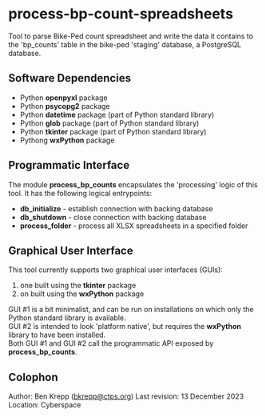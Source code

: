 # process-bp-count-spreadsheets
Tool to parse Bike-Ped count spreadsheet and write the data it contains to the 'bp_counts' table in the bike-ped 'staging' database,
a PostgreSQL database.

## Software Dependencies
* Python __openpyxl__ package
* Python __psycopg2__ package
* Python __datetime__ package \(part of Python standard library\)
* Python __glob__ package \(part of Python standard library\)
* Python __tkinter__ package \(part of Python standard library\)
* Pythong __wxPython__ package

## Programmatic Interface
The module __process\_bp\_counts__ encapsulates the 'processing' logic of this tool.
It has the following logical entrypoints:
* __db\_initialize__ - establish connection with backing database
* __db\_shutdown__ - close connection with backing database
* __process\_folder__ - process all XLSX spreadsheets in a specified folder

## Graphical User Interface
This tool currently supports two graphical user interfaces \(GUIs\):
1. one built using the __tkinter__ package
2. on built using the __wxPython__ package

GUI \#1 is a bit minimalist, and can be run on installations on which only the Python standard library is available.  
GUI \#2 is intended to look 'platform native', but requires the __wxPython__ library to have been installed.  
Both GUI \#1 and GUI \#2 call the programmatic API exposed by __process\_bp\_counts__.

## Colophon
Author: Ben Krepp (bkrepp@ctps.org)
Last revision: 13 December 2023
Location: Cyberspace
